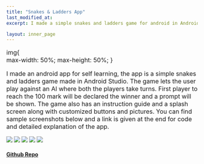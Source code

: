 ```yaml
---
title: "Snakes & Ladders App"
last_modified_at:
excerpt: I made a simple snakes and ladders game for android in Android Studio. 

layout: inner_page
---
```

<style>
ul,li,p{font-size:16px;}  

</style>
img{     
max-width: 50%;
max-height: 50%;
    }

<p class="inner-page">
I made an android app for self learning, the app is a simple snakes and ladders game made in Android Studio. The game lets the user play against an AI where both the players take turns. First player to reach the 100 mark will be declared the winner and a prompt will be shown. The game also has an instruction guide and a splash screen along with customized buttons and pictures. You can find sample screenshots below and a link is given at the end for code and detailed explanation of the app.
</p>

<img  src="/images/screenshot1.jpg" >
<img  src="/images/screenshot2.jpg" >
<img  src="/images/screenshot3.jpg" >
<img  src="/images/screenshot4.jpg" >
<img  src="/images/screenshot5.jpg" >


 
<h4><b><a href="https://github.com/wahabaftab/Dataset-Analysis-and-Investigation">Github Repo</a></b></h4>







